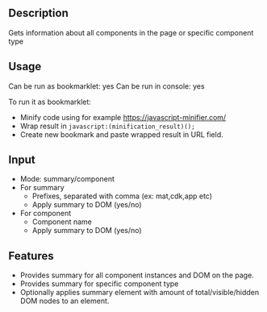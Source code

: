 ## Description

Gets information about all components in the page or specific component type

## Usage

Can be run as bookmarklet: yes
Can be run in console: yes

To run it as bookmarklet:

- Minify code using for example https://javascript-minifier.com/
- Wrap result in `javascript:(minification_result)();`
- Create new bookmark and paste wrapped result in URL field.

## Input

- Mode: summary/component
- For summary
  - Prefixes, separated with comma (ex: mat,cdk,app etc)
  - Apply summary to DOM (yes/no)
- For component
  - Component name
  - Apply summary to DOM (yes/no)

## Features

- Provides summary for all component instances and DOM on the page.
- Provides summary for specific component type
- Optionally applies summary element with amount of total/visible/hidden DOM nodes to an element.
